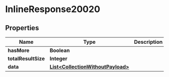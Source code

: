 

# InlineResponse20020

## Properties

Name | Type | Description | Notes
------------ | ------------- | ------------- | -------------
**hasMore** | **Boolean** |  |  [optional]
**totalResultSize** | **Integer** |  |  [optional]
**data** | [**List&lt;CollectionWithoutPayload&gt;**](CollectionWithoutPayload.md) |  | 



